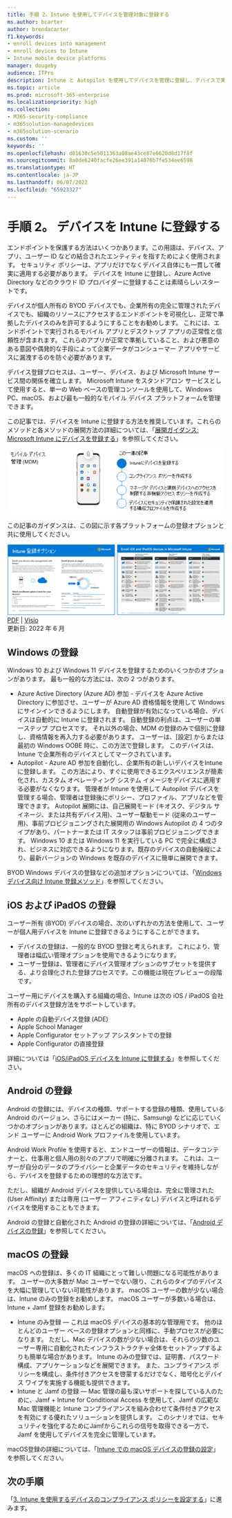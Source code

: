 ```yaml
---
title: 手順 2。Intune を使用してデバイスを管理対象に登録する
ms.author: bcarter
author: brendacarter
f1.keywords:
- enroll devices into management
- enroll devices to Intune
- Intune mobile device platforms
manager: dougeby
audience: ITPro
description: Intune と Autopilot を使用してデバイスを管理に登録し、デバイスで実行されているアプリが準拠していることを確認し、企業のデータ漏洩を防ぎます。
ms.topic: article
ms.prod: microsoft-365-enterprise
ms.localizationpriority: high
ms.collection:
- M365-security-compliance
- m365solution-managedevices
- m365solution-scenario
ms.custom: ''
keywords: ''
ms.openlocfilehash: d01630c5e5011363a08ae43ce87e6620d8d17f8f
ms.sourcegitcommit: 8a0de6240facfe26ee391a14076b7fe534ee6598
ms.translationtype: HT
ms.contentlocale: ja-JP
ms.lasthandoff: 06/07/2022
ms.locfileid: "65923327"
---
```

# <a name="step-2-enroll-devices-to-intune"></a>手順 2。 デバイスを Intune に登録する

エンドポイントを保護する方法はいくつかあります。この用語は、デバイス、アプリ、ユーザー ID などの結合されたエンティティを指すためによく使用されます。 セキュリティ ポリシーは、アプリだけでなくデバイス自体にも一貫して確実に適用する必要があります。 デバイスを Intune に登録し、Azure Active Directory などのクラウド ID プロバイダーに登録することは素晴らしいスタートです。

デバイスが個人所有の BYOD デバイスでも、企業所有の完全に管理されたデバイスでも、組織のリソースにアクセスするエンドポイントを可視化し、正常で準拠したデバイスのみを許可するようにすることをお勧めします。 これには、エンドポイントで実行されるモバイル アプリとデスクトップ アプリの正常性と信頼性が含まれます。 これらのアプリが正常で準拠していること、および悪意のある意図や偶発的な手段によって企業データがコンシューマー アプリやサービスに漏洩するのを防ぐ必要があります。

デバイス登録プロセスは、ユーザー、デバイス、および Microsoft Intune サービス間の関係を確立します。 Microsoft Intune をスタンドアロン サービスとして使用すると、単一の Web ベースの管理コンソールを使用して、Windows PC、macOS、および最も一般的なモバイル デバイス プラットフォームを管理できます。

この記事では、デバイスを Intune に登録する方法を推奨しています。これらのメソッドと各メソッドの展開方法の詳細については、「[展開ガイダンス: Microsoft Intune にデバイスを登録する](/mem/intune/fundamentals/deployment-guide-enrollment)」を参照してください。

![デバイスを管理するための手順](../media/devices/intune-mdm-steps-1.png#lightbox)

この記事のガイダンスは、この図に示す各プラットフォームの登録オプションと共に使用してください。 

[![プラットフォーム別の Intune 登録オプションの視覚的表現](../media/devices/msft-intune-enrollment-options-thumb-landscape.png)](https://download.microsoft.com/download/e/6/2/e6233fdd-a956-4f77-93a5-1aa254ee2917/msft-intune-enrollment-options.pdf) <br/> [PDF](https://download.microsoft.com/download/e/6/2/e6233fdd-a956-4f77-93a5-1aa254ee2917/msft-intune-enrollment-options.pdf) | [Visio](https://download.microsoft.com/download/e/6/2/e6233fdd-a956-4f77-93a5-1aa254ee2917/msft-intune-enrollment-options.vsdx) <br/> 更新日: 2022 年 6 月



## <a name="windows-enrollment"></a>Windows の登録
Windows 10 および Windows 11 デバイスを登録するためのいくつかのオプションがあります。 最も一般的な方法には、次の 2 つがあります。

- Azure Active Directory (Azure AD) 参加 - デバイスを Azure Active Directory に参加させ、ユーザーが Azure AD 資格情報を使用して Windows にサインインできるようにします。 自動登録が有効になっている場合、デバイスは自動的に Intune に登録されます。 自動登録の利点は、ユーザーの単一ステップ プロセスです。 それ以外の場合、MDM の登録のみで個別に登録し、資格情報を再入力する必要があります。 ユーザーは、[設定] からまたは最初の Windows OOBE 時に、この方法で登録します。 このデバイスは、Intune で企業所有のデバイスとしてマークされています。
- Autopilot - Azure AD 参加を自動化し、企業所有の新しいデバイスをIntuneに登録します。 この方法により、すぐに使用できるエクスペリエンスが簡素化され、カスタム オペレーティング システム イメージをデバイスに適用する必要がなくなります。 管理者が Intune を使用して Autopilot デバイスを管理する場合、管理者は登録後にポリシー、プロファイル、アプリなどを管理できます。 Autopilot 展開には、自己展開モード (キオスク、デジタル サイネージ、または共有デバイス用)、ユーザー駆動モード (従来のユーザー用)、事前プロビジョニングされた展開用の Windows Autopilot の 4 つのタイプがあり、パートナーまたは IT スタッフは事前プロビジョニングできます。 Windows 10 または Windows 11 を実行している PC で完全に構成され、ビジネスに対応できるようになります。既存のデバイスの自動操縦により、最新バージョンの Windows を既存のデバイスに簡単に展開できます。

BYOD Windows デバイスの登録などの追加オプションについては、「[Windows デバイス向け Intune 登録メソッド](/mem/intune/fundamentals/deployment-guide-enrollment-windows)」を参照してください。

## <a name="ios-and-ipados-enrollment"></a>iOS および iPadOS の登録

ユーザー所有 (BYOD) デバイスの場合、次のいずれかの方法を使用して、ユーザーが個人用デバイスを Intune に登録できるようにすることができます。
- デバイスの登録は、一般的な BYOD 登録と考えられます。 これにより、管理者は幅広い管理オプションを使用できるようになります。
- ユーザー登録は、管理者にデバイス管理オプションのサブセットを提供する、より合理化された登録プロセスです。この機能は現在プレビューの段階です。

ユーザー用にデバイスを購入する組織の場合、Intune は次の iOS / iPadOS 会社所有のデバイス登録方法をサポートしています。
- Apple の自動デバイス登録 (ADE)
- Apple School Manager
- Apple Configurator セットアップ アシスタントでの登録
- Apple Configurator の直接登録

詳細については「[iOS/iPadOS デバイスを Intune に登録する](/mem/intune/fundamentals/deployment-guide-enrollment-ios-ipados)」を参照してください。

## <a name="android-enrollment"></a>Android の登録 

Android の登録には、デバイスの種類、サポートする登録の種類、使用している Android のバージョン、さらにはメーカー (特に、Samsung) などに応じていくつかのオプションがあります。ほとんどの組織は、特に BYOD シナリオで、エンド ユーザーに Android Work プロファイルを使用しています。 

Android Work Profile を使用すると、エンドユーザーの情報は、データコンテナーと、仕事用と個人用の別々のアプリで明確に分離されます。 これは、ユーザーが自分のデータのプライバシーと企業データのセキュリティを維持しながら、デバイスを登録するための理想的な方法です。 

ただし、組織が Android デバイスを提供している場合は、完全に管理された (User Affinity) または専用 (ユーザー アフィニティなし) デバイスと呼ばれるデバイスを使用することもできます。

Android の登録と自動化された Android の登録の詳細については、「[Android デバイスの登録](/mem/intune/fundamentals/deployment-guide-enrollment-android)」を参照してください。

## <a name="macos-enrollment"></a>macOS の登録

macOS への登録は、多くの IT 組織にとって難しい問題になる可能性があります。 ユーザーの大多数が Mac ユーザーでない限り、これらのタイプのデバイスを大幅に管理していない可能性があります。 macOS ユーザーの数が少ない場合は、Intune のみの登録をお勧めします。 macOS ユーザーが多数いる場合は、Intune + Jamf 登録をお勧めします。  
- Intune のみ登録 — これは macOS デバイスの基本的な管理用です。 他のほとんどのユーザー ベースの登録オプションと同様に、手動プロセスが必要になります。 ただし、Mac デバイスの数が少ない場合は、それらの少数のユーザー専用に自動化されたインフラストラクチャ全体をセットアップするよりも簡単な場合があります。 Intune のみの登録では、証明書、パスワード構成、アプリケーションなどを展開できます。 また、コンプライアンス ポリシーを構成し、条件付きアクセスを啓蒙するだけでなく、暗号化とデバイス ワイプを実施する機能も提供できます。 
- Intune と Jamf の登録 — Mac 管理の最も深いサポートを探している人のために、Jamf + Intune for Conditional Access を使用して、Jamf の広範な Mac 管理機能と Intune コンプライアンスを組み合わせて条件付きアクセスを有効にする優れたソリューションを提供します。 このシナリオでは、セキュリティを強化するためにJamfからこれらの信号を取得できる一方で、Jamf を使用してデバイスを完全に管理しています。

macOS登録の詳細については、「[Intune での macOS デバイスの登録の設定](/mem/intune/fundamentals/deployment-guide-enrollment-macos)」を参照してください。

## <a name="next-steps"></a>次の手順

「[3. Intune を使用するデバイスのコンプライアンス ポリシーを設定する](manage-devices-with-intune-compliance-policies.md)」に進みます。

